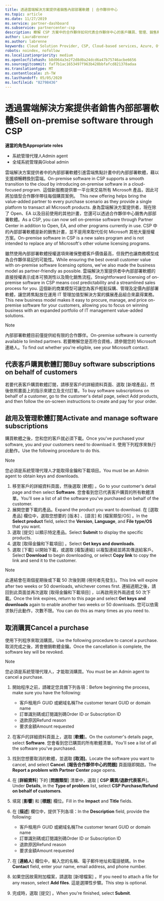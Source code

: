 ```yaml
---
title: 透過雲端解決方案提供者銷售內部部署軟體 | 合作夥伴中心
ms.topic: article
ms.date: 11/27/2019
ms.service: partner-dashboard
ms.subservice: partnercenter-csp
description: 瞭解 CSP 方案中的合作夥伴如何代表合作夥伴中心的客戶購買、管理、銷售和取消內部部署軟體訂閱。
author: LauraBrenner
ms.author: labrenne
keywords: Cloud Solution Provider, CSP, Cloud-based services, Azure, Office 365, Dynamics, CSP partner, sell in CSP, direct partner, direct CSP partner, indirect CSP reseller, direct CSP, indirect CSP, direct model, indirect model, indirect reseller, indirect provider, provider, distributor, cloud solution provider program, 雲端解決方案提供者, 雲端式服務, 雲端解決方案提供者合作夥伴, 過雲端解決方案提供者銷售, 直接合作夥伴, 間接雲端解決方案提供者合作夥伴, 間接雲端解決方案提供者經銷商, 直接雲端解決方案提供者, 間接雲端解決方案提供者, 直接模型, 間接模型, 間接經銷商, 間接提供者, 提供者, 散發者, 雲端解決方案提供者計畫
robots: noindex, nofollow
ms.localizationpriority: medium
ms.openlocfilehash: b8d064a3e2f2d8d0a24dcd6a47b75746acbe6656
ms.sourcegitcommit: faf7b1ac1653497f963b428bbfafcd821378adaa
ms.translationtype: MT
ms.contentlocale: zh-TW
ms.lasthandoff: 05/05/2020
ms.locfileid: "82798436"
---
```

# <a name="sell-on-premise-software-through-csp"></a><span data-ttu-id="0639b-104">透過雲端解決方案提供者銷售內部部署軟體</span><span class="sxs-lookup"><span data-stu-id="0639b-104">Sell on-premise software through CSP</span></span>

<span data-ttu-id="0639b-105">**適當的角色**</span><span class="sxs-lookup"><span data-stu-id="0639b-105">**Appropriate roles**</span></span>

- <span data-ttu-id="0639b-106">系統管理代理人</span><span class="sxs-lookup"><span data-stu-id="0639b-106">Admin agent</span></span>
- <span data-ttu-id="0639b-107">全域系統管理員</span><span class="sxs-lookup"><span data-stu-id="0639b-107">Global admin</span></span>

<span data-ttu-id="0639b-108">雲端解決方案提供者中的內部部署軟體引進雲端焦點計畫中的內部部署軟體，藉以支援順暢轉換到雲端。</span><span class="sxs-lookup"><span data-stu-id="0639b-108">On-premise software in CSP supports a smooth transition to the cloud by introducing on-premise software in a cloud-focused program.</span></span><span data-ttu-id="0639b-109">  這個新服務提供單一平台來交易所有 Microsoft 產品，因此可將加值型合作夥伴帶往每個購買案例。</span><span class="sxs-lookup"><span data-stu-id="0639b-109">  This new offering helps bring the value-added partner to every purchase scenario as they provide a single platform to transact all Microsoft products.</span></span> <span data-ttu-id="0639b-110">身為雲端解決方案提供者，現在除了 Open、EA 以及目前使用的其他計畫，您還可以透過合作夥伴中心銷售內部部署軟體。</span><span class="sxs-lookup"><span data-stu-id="0639b-110">As a CSP, you can now sell on-premise software through Partner Center in addition to Open, EA, and other programs currently in use.</span></span> <span data-ttu-id="0639b-111">CSP 中的內部部署軟體是新的銷售計畫，並不是用來取代任何 Microsoft 其他大量授權方案。</span><span class="sxs-lookup"><span data-stu-id="0639b-111">On-premise software in CSP is a new sales program and is not intended to replace any of Microsoft's other volume licensing programs.</span></span> 
 
<span data-ttu-id="0639b-112">雖然使用內部部署軟體授權選項來確保整體客戶價值最高，但我們也讓商務模型成為合作夥伴易記的可能性。</span><span class="sxs-lookup"><span data-stu-id="0639b-112">While ensuring the best overall customer value with on-premise software licensing options, we've also made the business model as partner-friendly as possible.</span></span> <span data-ttu-id="0639b-113">雲端解決方案提供者中內部部署軟體的直接授權表示成本可預測性以及簡化銷售流程。</span><span class="sxs-lookup"><span data-stu-id="0639b-113">Straightforward licensing of on-premise software in CSP means cost predictability and a streamlined sales process for you.</span></span> <span data-ttu-id="0639b-114">這個新的商業模型可讓您為客戶輕鬆採購、管理及定價內部部署軟體，讓您將焦點放在運用 IT 管理加值型解決方案的擴展產品組合來贏得業務。</span><span class="sxs-lookup"><span data-stu-id="0639b-114">This new business model makes it easy to procure, manage, and price on-premise software for your customers, allowing you to focus on winning business with an expanded portfolio of IT management value-added solutions.</span></span> 

>[!NOTE]
><span data-ttu-id="0639b-115">內部部署軟體目前僅提供給有限的合作夥伴。</span><span class="sxs-lookup"><span data-stu-id="0639b-115">On-premise software is currently available to limited partners.</span></span> <span data-ttu-id="0639b-116">若要瞭解您是否符合資格，請參閱您的 Microsoft 連絡人。</span><span class="sxs-lookup"><span data-stu-id="0639b-116">To find out whether you're eligible, see your Microsoft contact.</span></span> 


## <a name="buy-software-subscriptions-on-behalf-of-customers"></a><span data-ttu-id="0639b-117">代表客戶購買軟體訂閱</span><span class="sxs-lookup"><span data-stu-id="0639b-117">Buy software subscriptions on behalf of customers</span></span>

<span data-ttu-id="0639b-118">若要代表客戶購買軟體訂閱，請移至客戶的詳細資料頁面、選取 \[新增產品\]，然後依照畫面上的指示來建立及支付訂單。</span><span class="sxs-lookup"><span data-stu-id="0639b-118">To buy software subscriptions on behalf of a customer, go to the customer's detail page, select Add products, and then follow the on-screen instructions to create and pay for your order.</span></span>

## <a name="activate-and-manage-software-subscriptions"></a><span data-ttu-id="0639b-119">啟用及管理軟體訂閱</span><span class="sxs-lookup"><span data-stu-id="0639b-119">Activate and manage software subscriptions</span></span>

<span data-ttu-id="0639b-120">購買軟體之後，您和您的客戶就必須下載。</span><span class="sxs-lookup"><span data-stu-id="0639b-120">Once you've purchased your software, you and your customers need to download it.</span></span> <span data-ttu-id="0639b-121">使用下列程序來執行此動作。</span><span class="sxs-lookup"><span data-stu-id="0639b-121">Use the following procedure to do this.</span></span> 

>[!NOTE]
><span data-ttu-id="0639b-122">您必須是系統管理代理人才能取得金鑰和下載項目。</span><span class="sxs-lookup"><span data-stu-id="0639b-122">You must be an Admin agent to obtain keys and downloads.</span></span> 

1. <span data-ttu-id="0639b-123">移至客戶的詳細資料頁面，然後選取 [軟體]  。</span><span class="sxs-lookup"><span data-stu-id="0639b-123">Go to your customer's detail page and then select **Software**.</span></span> <span data-ttu-id="0639b-124">您會看到您已代表客戶購買的所有軟體清單。</span><span class="sxs-lookup"><span data-stu-id="0639b-124">You'll see a list of all the software you've purchased on behalf of the customer.</span></span> 
2.  <span data-ttu-id="0639b-125">展開您要下載的產品。</span><span class="sxs-lookup"><span data-stu-id="0639b-125">Expand the product you want to download.</span></span> <span data-ttu-id="0639b-126">在 [選取產品]  欄位中，選取您想要的 [版本]  、[語言]  和 [檔案類型/OS]  。</span><span class="sxs-lookup"><span data-stu-id="0639b-126">In the **Select product** field, select the **Version**, **Language**, and **File type/OS** that you want.</span></span> 
3.  <span data-ttu-id="0639b-127">選取 [提交]  以顯示特定產品。</span><span class="sxs-lookup"><span data-stu-id="0639b-127">Select **Submit** to display the specific products.</span></span> 
4.  <span data-ttu-id="0639b-128">選取 [取得金鑰和下載項目]  。</span><span class="sxs-lookup"><span data-stu-id="0639b-128">Select **Get keys and downloads**.</span></span> 
5.  <span data-ttu-id="0639b-129">選取 [下載]  以開始下載，或選取 [複製連結]  以複製連結並將其傳送給客戶。</span><span class="sxs-lookup"><span data-stu-id="0639b-129">Select **Download** to begin downloading, or select **Copy link** to copy the link and send it to the customer.</span></span> 

>[!NOTE]
><span data-ttu-id="0639b-130">此連結會在兩個星期後或下載 50 次後到期 (視何者先發生)。</span><span class="sxs-lookup"><span data-stu-id="0639b-130">This link will expire after two weeks or 50 downloads, whichever comes first.</span></span> <span data-ttu-id="0639b-131">連結過期之後，請回到此頁面並再次選取 [取得金鑰和下載項目]  ，以再啟用另外兩週或 50 次下載。</span><span class="sxs-lookup"><span data-stu-id="0639b-131">Once the link expires, return to this page and select **Get keys and downloads** again to enable another two weeks or 50 downloads.</span></span> <span data-ttu-id="0639b-132">您可以依需求執行此動作，次數不限。</span><span class="sxs-lookup"><span data-stu-id="0639b-132">You can do this as many times as you need to.</span></span> 


## <a name="cancel-a-purchase"></a><span data-ttu-id="0639b-133">取消購買</span><span class="sxs-lookup"><span data-stu-id="0639b-133">Cancel a purchase</span></span>
<span data-ttu-id="0639b-134">使用下列程序來取消購買。</span><span class="sxs-lookup"><span data-stu-id="0639b-134">Use the following procedure to cancel a purchase.</span></span> <span data-ttu-id="0639b-135">取消完成之後，將會撤銷軟體金鑰。</span><span class="sxs-lookup"><span data-stu-id="0639b-135">Once the cancellation is complete, the software key will be revoked.</span></span> 

>[!NOTE]
><span data-ttu-id="0639b-136">您必須是系統管理代理人，才能取消購買。</span><span class="sxs-lookup"><span data-stu-id="0639b-136">You must be an Admin agent to cancel a purchase.</span></span> 

1.  <span data-ttu-id="0639b-137">開始程序之前，請確定您具備下列各項：</span><span class="sxs-lookup"><span data-stu-id="0639b-137">Before beginning the process, make sure you have the following:</span></span> 
    -   <span data-ttu-id="0639b-138">客戶租用戶 GUID 或網域名稱</span><span class="sxs-lookup"><span data-stu-id="0639b-138">The customer tenant GUID or domain name</span></span>
    -   <span data-ttu-id="0639b-139">訂單識別碼或訂閱識別碼</span><span class="sxs-lookup"><span data-stu-id="0639b-139">Order ID or Subscription ID</span></span>
    -   <span data-ttu-id="0639b-140">退款原因</span><span class="sxs-lookup"><span data-stu-id="0639b-140">Refund reason</span></span>
    -   <span data-ttu-id="0639b-141">要求金額</span><span class="sxs-lookup"><span data-stu-id="0639b-141">Amount requested</span></span>

2.  <span data-ttu-id="0639b-142">在客戶的詳細資料頁面上，選取 [**軟體**]。</span><span class="sxs-lookup"><span data-stu-id="0639b-142">On the customer's details page, select **Software**.</span></span> <span data-ttu-id="0639b-143">您會看到您已購買的所有軟體清單。</span><span class="sxs-lookup"><span data-stu-id="0639b-143">You'll see a list of all the software you've purchased.</span></span> 

3.  <span data-ttu-id="0639b-144">找到您想要取消的軟體，並選取 **\[取消\]**。</span><span class="sxs-lookup"><span data-stu-id="0639b-144">Locate the software you want to cancel, and select **Cancel**.</span></span> <span data-ttu-id="0639b-145">**\[報告合作夥伴中心的問題\]** 頁面隨即開啟。</span><span class="sxs-lookup"><span data-stu-id="0639b-145">The **Report a problem with Partner Center** page opens.</span></span> 

4.  <span data-ttu-id="0639b-146">在 [**詳細資料**] 下的 [**問題類型**] 清單中，選取 [ **CSP 購買/退款代表客戶**]。</span><span class="sxs-lookup"><span data-stu-id="0639b-146">Under **Details**, in the **Type of problem** list, select **CSP Purchase/Refund on behalf of customers**.</span></span>

5.  <span data-ttu-id="0639b-147">填寫 [**影響**] 和 [**標題**] 欄位。</span><span class="sxs-lookup"><span data-stu-id="0639b-147">Fill in the **Impact** and **Title** fields.</span></span> 

6.  <span data-ttu-id="0639b-148">在 [**描述**] 欄位中，提供下列各項：</span><span class="sxs-lookup"><span data-stu-id="0639b-148">In the **Description** field, provide the following:</span></span> 
    -   <span data-ttu-id="0639b-149">客戶租用戶 GUID 或網域名稱</span><span class="sxs-lookup"><span data-stu-id="0639b-149">The customer tenant GUID or domain name</span></span>
    -   <span data-ttu-id="0639b-150">訂單識別碼或訂閱識別碼</span><span class="sxs-lookup"><span data-stu-id="0639b-150">Order ID or Subscription ID</span></span>
    -   <span data-ttu-id="0639b-151">退款原因</span><span class="sxs-lookup"><span data-stu-id="0639b-151">Refund reason</span></span>
    -   <span data-ttu-id="0639b-152">要求金額</span><span class="sxs-lookup"><span data-stu-id="0639b-152">Amount requested</span></span>

7.  <span data-ttu-id="0639b-153">在 [**連絡人**] 欄位中，輸入您的名稱、電子郵件地址和電話號碼。</span><span class="sxs-lookup"><span data-stu-id="0639b-153">In the **Contact** field, enter your name, email address, and phone number.</span></span> 

8.  <span data-ttu-id="0639b-154">如果您因故需附加檔案，請選取 [新增檔案]  。</span><span class="sxs-lookup"><span data-stu-id="0639b-154">If you need to attach a file for any reason, select **Add files**.</span></span> <span data-ttu-id="0639b-155">這是選擇性步驟。</span><span class="sxs-lookup"><span data-stu-id="0639b-155">This step is optional.</span></span> 

9.  <span data-ttu-id="0639b-156">完成時，選取 [提交]  。</span><span class="sxs-lookup"><span data-stu-id="0639b-156">When you're finished, select **Submit**.</span></span>